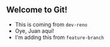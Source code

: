 ## Welcome to Git!

- This is coming from `dev-reno`
- Oye, Juan aquí!
- I'm adding this from `feature-branch`
